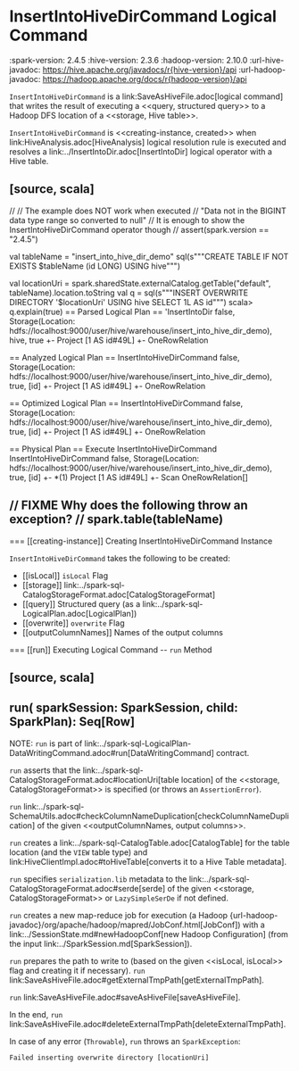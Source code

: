 # InsertIntoHiveDirCommand Logical Command

:spark-version: 2.4.5
:hive-version: 2.3.6
:hadoop-version: 2.10.0
:url-hive-javadoc: https://hive.apache.org/javadocs/r{hive-version}/api
:url-hadoop-javadoc: https://hadoop.apache.org/docs/r{hadoop-version}/api

`InsertIntoHiveDirCommand` is a link:SaveAsHiveFile.adoc[logical command] that writes the result of executing a <<query, structured query>> to a Hadoop DFS location of a <<storage, Hive table>>.

`InsertIntoHiveDirCommand` is <<creating-instance, created>> when link:HiveAnalysis.adoc[HiveAnalysis] logical resolution rule is executed and resolves a link:../InsertIntoDir.adoc[InsertIntoDir] logical operator with a Hive table.

[source, scala]
----
//
// The example does NOT work when executed
// "Data not in the BIGINT data type range so converted to null"
// It is enough to show the InsertIntoHiveDirCommand operator though
//
assert(spark.version == "2.4.5")

val tableName = "insert_into_hive_dir_demo"
sql(s"""CREATE TABLE IF NOT EXISTS $tableName (id LONG) USING hive""")

val locationUri = spark.sharedState.externalCatalog.getTable("default", tableName).location.toString
val q = sql(s"""INSERT OVERWRITE DIRECTORY '$locationUri' USING hive SELECT 1L AS id""")
scala> q.explain(true)
== Parsed Logical Plan ==
'InsertIntoDir false, Storage(Location: hdfs://localhost:9000/user/hive/warehouse/insert_into_hive_dir_demo), hive, true
+- Project [1 AS id#49L]
   +- OneRowRelation

== Analyzed Logical Plan ==
InsertIntoHiveDirCommand false, Storage(Location: hdfs://localhost:9000/user/hive/warehouse/insert_into_hive_dir_demo), true, [id]
+- Project [1 AS id#49L]
   +- OneRowRelation

== Optimized Logical Plan ==
InsertIntoHiveDirCommand false, Storage(Location: hdfs://localhost:9000/user/hive/warehouse/insert_into_hive_dir_demo), true, [id]
+- Project [1 AS id#49L]
   +- OneRowRelation

== Physical Plan ==
Execute InsertIntoHiveDirCommand InsertIntoHiveDirCommand false, Storage(Location: hdfs://localhost:9000/user/hive/warehouse/insert_into_hive_dir_demo), true, [id]
+- *(1) Project [1 AS id#49L]
   +- Scan OneRowRelation[]

// FIXME Why does the following throw an exception?
// spark.table(tableName)
----

=== [[creating-instance]] Creating InsertIntoHiveDirCommand Instance

`InsertIntoHiveDirCommand` takes the following to be created:

* [[isLocal]] `isLocal` Flag
* [[storage]] link:../spark-sql-CatalogStorageFormat.adoc[CatalogStorageFormat]
* [[query]] Structured query (as a link:../spark-sql-LogicalPlan.adoc[LogicalPlan])
* [[overwrite]] `overwrite` Flag
* [[outputColumnNames]] Names of the output columns

=== [[run]] Executing Logical Command -- `run` Method

[source, scala]
----
run(
  sparkSession: SparkSession,
  child: SparkPlan): Seq[Row]
----

NOTE: `run` is part of link:../spark-sql-LogicalPlan-DataWritingCommand.adoc#run[DataWritingCommand] contract.

`run` asserts that the link:../spark-sql-CatalogStorageFormat.adoc#locationUri[table location] of the <<storage, CatalogStorageFormat>> is specified (or throws an `AssertionError`).

`run` link:../spark-sql-SchemaUtils.adoc#checkColumnNameDuplication[checkColumnNameDuplication] of the given <<outputColumnNames, output columns>>.

`run` creates a link:../spark-sql-CatalogTable.adoc[CatalogTable] for the table location (and the `VIEW` table type) and link:HiveClientImpl.adoc#toHiveTable[converts it to a Hive Table metadata].

`run` specifies `serialization.lib` metadata to the link:../spark-sql-CatalogStorageFormat.adoc#serde[serde] of the given <<storage, CatalogStorageFormat>> or `LazySimpleSerDe` if not defined.

`run` creates a new map-reduce job for execution (a Hadoop {url-hadoop-javadoc}/org/apache/hadoop/mapred/JobConf.html[JobConf]) with a link:../SessionState.md#newHadoopConf[new Hadoop Configuration] (from the input link:../SparkSession.md[SparkSession]).

`run` prepares the path to write to (based on the given <<isLocal, isLocal>> flag and creating it if necessary). `run` link:SaveAsHiveFile.adoc#getExternalTmpPath[getExternalTmpPath].

`run` link:SaveAsHiveFile.adoc#saveAsHiveFile[saveAsHiveFile].

In the end, `run` link:SaveAsHiveFile.adoc#deleteExternalTmpPath[deleteExternalTmpPath].

In case of any error (`Throwable`), `run` throws an `SparkException`:

```
Failed inserting overwrite directory [locationUri]
```
